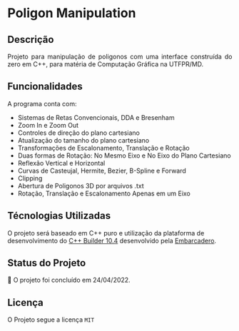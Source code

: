 # Poligon Manipulation

## Descrição
<p align="justify">
Projeto para manipulação de poligonos com uma interface construída do zero em C++, para matéria de Computação Gráfica na UTFPR/MD.
<p/>
 
## Funcionalidades
A programa conta com:
- Sistemas de Retas Convencionais, DDA e Bresenham
- Zoom In e Zoom Out
- Controles de direção do plano cartesiano
- Atualização do tamanho do plano cartesiano
- Transformações de Escalonamento, Translação e Rotação
- Duas formas de Rotação: No Mesmo Eixo e No Eixo do Plano Cartesiano
- Reflexão Vertical e Horizontal 
- Curvas de Casteujal, Hermite, Bezier, B-Spline e Forward
- Clipping
- Abertura de Poligonos 3D por arquivos .txt
- Rotação, Translação e Escalonamento Apenas em um Eixo

## Técnologias Utilizadas
O projeto será baseado em C++ puro e utilização da plataforma de desenvolvimento do [C++ Builder 10.4](https://www.embarcadero.com/br/products/cbuilder) desenvolvido pela [Embarcadero](https://www.embarcadero.com/br/).

## Status do Projeto
:construction: O projeto foi concluído em 24/04/2022.

## Licença
O Projeto segue a licença `MIT`
